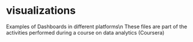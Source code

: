 # visualizations
Examples of Dashboards in different platforms\n
These files are part of the activities performed during a course on data analytics (Coursera)
